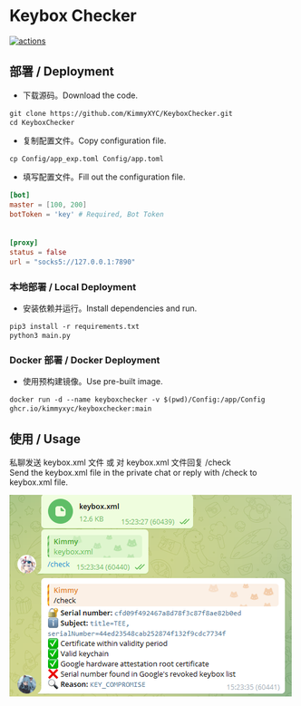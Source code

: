 # Keybox Checker
[![actions](https://github.com/KimmyXYC/KeyboxChecker/actions/workflows/docker-ci.yaml/badge.svg)](https://github.com/KimmyXYC/KeyboxChecker/actions/workflows/docker-ci.yaml)
## 部署 / Deployment

- 下载源码。Download the code.
```shell
git clone https://github.com/KimmyXYC/KeyboxChecker.git
cd KeyboxChecker
```

- 复制配置文件。Copy configuration file.
```shell
cp Config/app_exp.toml Config/app.toml
```

- 填写配置文件。Fill out the configuration file.
```toml
[bot]
master = [100, 200]
botToken = 'key' # Required, Bot Token


[proxy]
status = false
url = "socks5://127.0.0.1:7890"
```

### 本地部署 / Local Deployment
- 安装依赖并运行。Install dependencies and run.
```shell
pip3 install -r requirements.txt
python3 main.py
```

### Docker 部署 / Docker Deployment
- 使用预构建镜像。Use pre-built image.
```shell
docker run -d --name keyboxchecker -v $(pwd)/Config:/app/Config ghcr.io/kimmyxyc/keyboxchecker:main
```

## 使用 / Usage
私聊发送 keybox.xml 文件 或 对 keybox.xml 文件回复 /check  
Send the keybox.xml file in the private chat or reply with /check to keybox.xml file.

![Usage](./screenshot.png)
